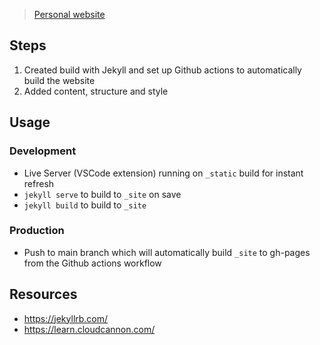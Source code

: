 > [Personal website](richardaspinall.github.io)

## Steps

1. Created build with Jekyll and set up Github actions to automatically build the website
2. Added content, structure and style

## Usage

### Development

- Live Server (VSCode extension) running on `_static` build for instant refresh
- `jekyll serve` to build to `_site` on save
- `jekyll build` to build to `_site`

### Production

- Push to main branch which will automatically build `_site` to gh-pages from the Github actions workflow

## Resources

- https://jekyllrb.com/
- https://learn.cloudcannon.com/
